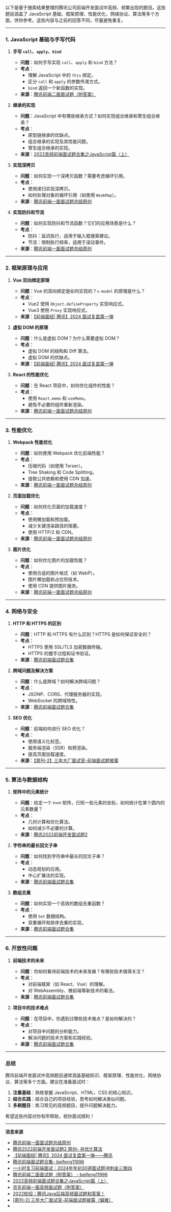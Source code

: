 以下是基于搜索结果整理的腾讯公司前端开发面试中高频、频繁出现的题目。这些题目涵盖了 JavaScript 基础、框架原理、性能优化、网络协议、算法等多个方面，供你参考。这些内容与之前的回答不同，尽量避免重复。

---

### **1. JavaScript 基础与手写代码**
1. **手写 `call`、`apply`、`bind`**
   - **问题**：如何手写实现 `call`、`apply` 和 `bind` 方法？
   - **考点**：
     - 理解 JavaScript 中的 `this` 绑定。
     - 区分 `call` 和 `apply` 的参数传递方式。
     - `bind` 返回一个新函数的实现。
   - **来源**：[腾讯前端二面面试题（附答案）](https://www.cnblogs.com/beifeng1996/p/16688100.html)

2. **继承的实现**
   - **问题**：JavaScript 中有哪些继承方式？如何实现组合继承和寄生组合继承？
   - **考点**：
     - 原型链继承的优缺点。
     - 组合继承的实现及其性能问题。
     - 寄生组合继承的实现。
   - **来源**：[2022高频前端面试题合集之JavaScript篇（上）](https://cloud.tencent.com/developer/article/2196418)

3. **实现深拷贝**
   - **问题**：如何实现一个深拷贝函数？需要考虑循环引用。
   - **考点**：
     - 使用递归实现深拷贝。
     - 如何处理对象的循环引用（如使用 `WeakMap`）。
   - **来源**：[腾讯前端一面面试题总结原创](https://blog.csdn.net/var_1024/article/details/129239199)

4. **实现防抖和节流**
   - **问题**：如何实现防抖和节流函数？它们的应用场景是什么？
   - **考点**：
     - 防抖：延迟执行，适用于输入框搜索建议。
     - 节流：限制执行频率，适用于滚动事件。
   - **来源**：[腾讯前端一面面试题总结原创](https://blog.csdn.net/var_1024/article/details/129239199)

---

### **2. 框架原理与应用**
1. **Vue 双向绑定原理**
   - **问题**：Vue 的双向绑定是如何实现的？`v-model` 的原理是什么？
   - **考点**：
     - Vue2 使用 `Object.defineProperty` 实现响应式。
     - Vue3 使用 `Proxy` 实现响应式。
   - **来源**：[【前端面经| 腾讯】2024 面试复盘第一弹](https://juejin.cn/post/7387550356375044106)

2. **虚拟 DOM 的原理**
   - **问题**：什么是虚拟 DOM？为什么需要虚拟 DOM？
   - **考点**：
     - 虚拟 DOM 的结构和 Diff 算法。
     - 虚拟 DOM 的优缺点。
   - **来源**：[【前端面经| 腾讯】2024 面试复盘第一弹](https://juejin.cn/post/7387550356375044106)

3. **React 的性能优化**
   - **问题**：在 React 项目中，如何优化组件的性能？
   - **考点**：
     - 使用 `React.memo` 和 `useMemo`。
     - 避免不必要的组件重新渲染。
   - **来源**：[腾讯前端一面面试题总结原创](https://blog.csdn.net/var_1024/article/details/129239199)

---

### **3. 性能优化**
1. **Webpack 性能优化**
   - **问题**：如何使用 Webpack 优化前端性能？
   - **考点**：
     - 压缩代码（如使用 Terser）。
     - Tree Shaking 和 Code Splitting。
     - 提取公共依赖和使用 CDN 加速。
   - **来源**：[腾讯前端一面面试题总结原创](https://blog.csdn.net/var_1024/article/details/129239199)

2. **页面加载优化**
   - **问题**：如何优化页面的加载速度？
   - **考点**：
     - 使用懒加载和预加载。
     - 减少关键渲染路径的阻塞。
     - 使用 HTTP/2 和 CDN。
   - **来源**：[腾讯前端一面面试题总结原创](https://blog.csdn.net/var_1024/article/details/129239199)

3. **图片优化**
   - **问题**：如何优化图片的加载性能？
   - **考点**：
     - 使用合适的图片格式（如 WebP）。
     - 图片懒加载和占位符技术。
     - 使用 CDN 提供图片服务。
   - **来源**：[腾讯前端一面面试题总结原创](https://blog.csdn.net/var_1024/article/details/129239199)

---

### **4. 网络与安全**
1. **HTTP 和 HTTPS 的区别**
   - **问题**：HTTP 和 HTTPS 有什么区别？HTTPS 是如何保证安全的？
   - **考点**：
     - HTTPS 使用 SSL/TLS 加密数据传输。
     - HTTPS 的握手过程和证书验证。
   - **来源**：[腾讯前端面试题合集](https://www.cnblogs.com/beifeng1996/p/16683411.html)

2. **跨域问题及解决方案**
   - **问题**：什么是跨域？如何解决跨域问题？
   - **考点**：
     - JSONP、CORS、代理服务器的实现。
     - WebSocket 的跨域特性。
   - **来源**：[腾讯前端面试题合集](https://www.cnblogs.com/beifeng1996/p/16683411.html)

3. **SEO 优化**
   - **问题**：前端如何进行 SEO 优化？
   - **考点**：
     - 使用语义化标签。
     - 服务端渲染（SSR）和预渲染。
     - 提高页面加载速度。
   - **来源**：[【周刊-2】三年大厂面试官-前端面试题披露](https://v2ex.com/t/555720)

---

### **5. 算法与数据结构**
1. **矩阵中的元素统计**
   - **问题**：给定一个 n×n 矩阵，已知一些元素的坐标，如何统计在某个圆内的元素数量？
   - **考点**：
     - 几何计算和优化算法。
     - 如何减少不必要的计算。
   - **来源**：[腾讯2022前端开发面试题2](https://blog.csdn.net/weixin_52878347/article/details/132044816)

2. **字符串的最长回文子串**
   - **问题**：如何找到字符串中最长的回文子串？
   - **考点**：
     - 动态规划的应用。
     - 中心扩展法的实现。
   - **来源**：[腾讯前端面试题合集](https://www.cnblogs.com/beifeng1996/p/16683411.html)

3. **数组去重**
   - **问题**：如何实现一个高效的数组去重函数？
   - **考点**：
     - 使用 `Set` 数据结构。
     - 双重循环和排序去重的实现。
   - **来源**：[腾讯前端面试题合集](https://www.cnblogs.com/beifeng1996/p/16683411.html)

---

### **6. 开放性问题**
1. **前端技术的未来**
   - **问题**：你如何看待前端技术的未来发展？有哪些技术值得关注？
   - **考点**：
     - 对前端框架（如 React、Vue）的理解。
     - 对 WebAssembly、微前端等新技术的看法。
   - **来源**：[腾讯前端面试题合集](https://www.cnblogs.com/beifeng1996/p/16683411.html)

2. **项目中的技术难点**
   - **问题**：在项目中，你遇到过哪些技术难点？是如何解决的？
   - **考点**：
     - 对项目中问题的分析能力。
     - 解决问题的技术方案和实践经验。
   - **来源**：[腾讯前端面试题合集](https://www.cnblogs.com/beifeng1996/p/16683411.html)

---

### **总结**
腾讯前端开发面试中高频题目通常涵盖基础知识、框架原理、性能优化、网络协议、算法等多个方面。建议在准备面试时：
1. **注重基础**：熟练掌握 JavaScript、HTML、CSS 的核心知识。
2. **结合实践**：结合自己的项目经验，思考如何解决类似问题。
3. **多刷题目**：练习常见的高频题目，提升问题解决能力。

希望这些内容对你有所帮助，祝你面试顺利！

---
**消息来源**
- [腾讯前端一面面试题总结原创](https://blog.csdn.net/var_1024/article/details/129239199)
- [腾讯2022前端开发面试题2 原创- 并优化算法](https://blog.csdn.net/weixin_52878347/article/details/132044816)
- [【前端面经| 腾讯】2024 面试复盘第一弹——腾讯](https://juejin.cn/post/7387550356375044106)
- [腾讯前端面试题合集- beifeng11996](https://www.cnblogs.com/beifeng1996/p/16683411.html)
- [一小时复习前端面试｜2024年年初30道面试题冲刺金三银四](https://www.nowcoder.com/discuss/576490235048050688)
- [腾讯前端二面面试题（附答案） - beifeng11996](https://www.cnblogs.com/beifeng1996/p/16688100.html)
- [2022高频前端面试题合集之JavaScript篇（上）](https://cloud.tencent.com/developer/article/2196418)
- [京东前端一面高频面试题（附答案）](https://cloud.tencent.com/developer/article/2097703)
- [2022校招｜腾讯Java后端高频面试题和答案！](https://www.nowcoder.com/discuss/353159177012977664)
- [[周刊-2] 三年大厂面试官-前端面试题披露（偏难）](https://v2ex.com/t/555720)
- 
